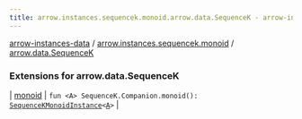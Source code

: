 ```yaml
---
title: arrow.instances.sequencek.monoid.arrow.data.SequenceK - arrow-instances-data
---
```


[arrow-instances-data](../../index.html) / [arrow.instances.sequencek.monoid](../index.html) / [arrow.data.SequenceK](./index.html)

### Extensions for arrow.data.SequenceK

| [monoid](monoid.html) | `fun <A> SequenceK.Companion.monoid(): `[`SequenceKMonoidInstance`](../../arrow.instances/-sequence-k-monoid-instance/index.html)`<`[`A`](monoid.html#A)`>` |

